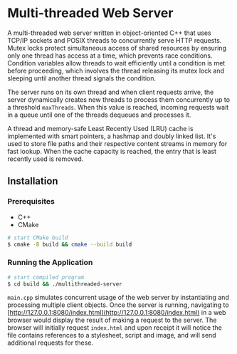 # Multi-threaded Web Server

A multi-threaded web server written in object-oriented C++ that uses TCP/IP sockets and POSIX threads to concurrently serve HTTP requests. Mutex locks protect simultaneous access of shared resources by ensuring only one thread has access at a time, which prevents race conditions. Condition variables allow threads to wait efficiently until a condition is met before proceeding, which involves the thread releasing its mutex lock and sleeping until another thread signals the condition.

The server runs on its own thread and when client requests arrive, the server dynamically creates new threads to process them concurrently up to a threshold ```maxThreads```. When this value is reached, incoming requests wait in a queue until one of the threads dequeues and processes it.

A thread and memory-safe Least Recently Used (LRU) cache is implemented with smart pointers, a hashmap and doubly linked list. It's used to store file paths and their respective content streams in memory for fast lookup. When the cache capacity is reached, the entry that is least recently used is removed.

## Installation
### Prerequisites
- C++
- CMake

```bash
# start CMake build
$ cmake -B build && cmake --build build
```

### Running the Application
```bash
# start compiled program
$ cd build && ./multithreaded-server
```

```main.cpp``` simulates concurrent usage of the web server by instantiating and processing multiple client objects. Once the server is running, navigating to [http://127.0.0.1:8080/index.html](http://127.0.0.1:8080/index.html) in a web browser would display the result of making a request to the server. The browser will initially request ```index.html``` and upon receipt it will notice the file contains references to a stylesheet, script and image, and will send additional requests for these.